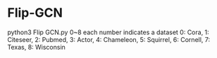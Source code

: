 # Flip-GCN

python3 Flip GCN.py 0~8
  each number indicates a dataset
    0: Cora, 1: Citeseer, 2: Pubmed, 3: Actor, 4: Chameleon, 5: Squirrel, 6: Cornell, 7: Texas, 8: Wisconsin
